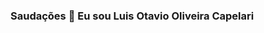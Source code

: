 ### Saudações 👋 Eu sou Luis Otavio Oliveira Capelari 



<!--
**luisotaviocap98/luisotaviocap98** is a ✨ _special_ ✨ repository because its `README.md` (this file) appears on your GitHub profile.

Here are some ideas to get you started:

- 💼 Atualmente sou Analista de Dados
- 🐍 Python é uma das minhas paixões
- 📚 Estou sempre em busca de mais conhecimentos na área de dados
- 🎮 Gosto muito de vídeo-game
- 💬 Ask me about ...
- 📫 How to reach me: ...
- 😄 Pronouns: ...
- ⚡ Fun fact: ...
-->
